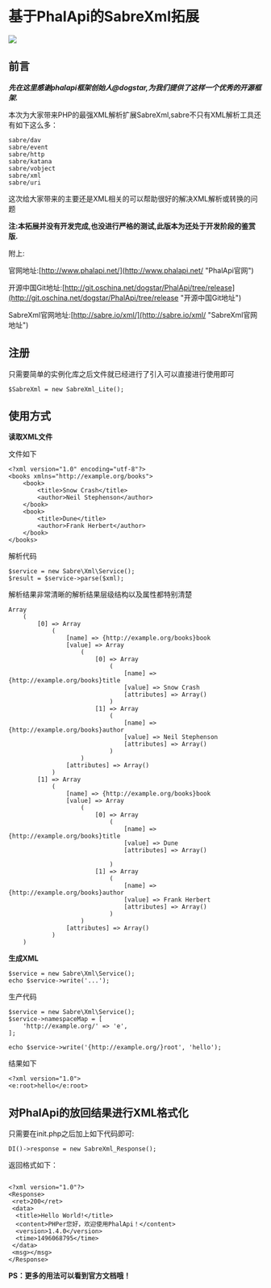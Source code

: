# 基于PhalApi的SabreXml拓展

![](http://webtools.qiniudn.com/master-LOGO-20150410_50.jpg)

## 前言
***先在这里感谢phalapi框架创始人@dogstar,为我们提供了这样一个优秀的开源框架.***

本次为大家带来PHP的最强XML解析扩展SabreXml,sabre不只有XML解析工具还有如下这么多：

```
sabre/dav
sabre/event
sabre/http
sabre/katana
sabre/vobject
sabre/xml
sabre/uri
```
这次给大家带来的主要还是XML相关的可以帮助很好的解决XML解析或转换的问题

**注:本拓展并没有开发完成,也没进行严格的测试,此版本为还处于开发阶段的鉴赏版.**

附上:

官网地址:[http://www.phalapi.net/](http://www.phalapi.net/ "PhalApi官网")

开源中国Git地址:[http://git.oschina.net/dogstar/PhalApi/tree/release](http://git.oschina.net/dogstar/PhalApi/tree/release "开源中国Git地址")

SabreXml官网地址:[http://sabre.io/xml/](http://sabre.io/xml/ "SabreXml官网地址")

## 注册

只需要简单的实例化库之后文件就已经进行了引入可以直接进行使用即可

```
$SabreXml = new SabreXml_Lite();
```

## 使用方式
    
**读取XML文件**

文件如下
```$xslt
<?xml version="1.0" encoding="utf-8"?>
<books xmlns="http://example.org/books">
    <book>
        <title>Snow Crash</title>
        <author>Neil Stephenson</author>
    </book>
    <book>
        <title>Dune</title>
        <author>Frank Herbert</author>
    </book>
</books>
```
解析代码
```$xslt
$service = new Sabre\Xml\Service();
$result = $service->parse($xml);

```
解析结果非常清晰的解析结果层级结构以及属性都特别清楚
```$xslt
Array
    (
        [0] => Array
            (
                [name] => {http://example.org/books}book
                [value] => Array
                    (
                        [0] => Array
                            (
                                [name] => {http://example.org/books}title
                                [value] => Snow Crash
                                [attributes] => Array()
                            )
                        [1] => Array
                            (
                                [name] => {http://example.org/books}author
                                [value] => Neil Stephenson
                                [attributes] => Array()
                            )
                    )
                [attributes] => Array()
            )
        [1] => Array
            (
                [name] => {http://example.org/books}book
                [value] => Array
                    (
                        [0] => Array
                            (
                                [name] => {http://example.org/books}title
                                [value] => Dune
                                [attributes] => Array()

                            )
                        [1] => Array
                            (
                                [name] => {http://example.org/books}author
                                [value] => Frank Herbert
                                [attributes] => Array()
                            )
                    )
                [attributes] => Array()
            )
    )
```

**生成XML**
```$xslt
$service = new Sabre\Xml\Service();
echo $service->write('...');
```

生产代码
```$xslt
$service = new Sabre\Xml\Service();
$service->namespaceMap = [
    'http://example.org/' => 'e',
];

echo $service->write('{http://example.org/}root', 'hello');
```
结果如下
```$xslt
<?xml version="1.0">
<e:root>hello</e:root>
```

## 对PhalApi的放回结果进行XML格式化

只需要在init.php之后加上如下代码即可:
```$xslt
DI()->response = new SabreXml_Response();
```

返回格式如下：

```$xslt

<?xml version="1.0"?>
<Response>
 <ret>200</ret>
 <data>
  <title>Hello World!</title>
  <content>PHPer您好，欢迎使用PhalApi！</content>
  <version>1.4.0</version>
  <time>1496068795</time>
 </data>
 <msg></msg>
</Response>
```

**PS：更多的用法可以看到官方文档哦！**


